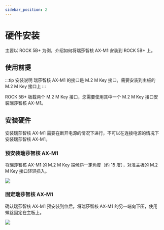 ```yaml
---
sidebar_position: 2
---
```


# 硬件安装

主要以 ROCK 5B+ 为例，介绍如何将瑞莎智核 AX-M1 安装到 ROCK 5B+ 上。

## 使用前提

:::tip 安装说明
瑞莎智核 AX-M1 的接口是 M.2 M Key 接口，需要安装到主板的 M.2 M Key 接口上
:::

ROCK 5B+ 板载两个 M.2 M Key 接口，您需要使用其中一个 M.2 M Key 接口安装瑞莎智核 AX-M1。

## 安装硬件

安装瑞莎智核 AX-M1 需要在断开电源的情况下进行，不可以在连接电源的情况下安装瑞莎智核 AX-M1。

### 预安装瑞莎智核 AX-M1

将瑞莎智核 AX-M1 的 M.2 M Key 端倾斜一定角度（约 15 度），对准主板的 M.2 M Key 接口轻轻插入。

<div style={{textAlign: 'center'}}>
   <img src="/img/aicore-ax-m1/aicore_ax_m1_preinstall.webp" style={{width: '75%', maxWidth: '800px'}} />
</div>

### 固定瑞莎智核 AX-M1

确认瑞莎智核 AX-M1 预安装到位后，将瑞莎智核 AX-M1 的另一端向下压，使用螺丝固定在主板上。

<div style={{textAlign: 'center'}}>
   <img src="/img/aicore-ax-m1/aicore_ax_m1_install.webp" style={{width: '75%', maxWidth: '800px'}} />
</div>
